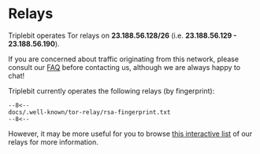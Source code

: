 # Relays

Triplebit operates Tor relays on **23.188.56.128/26** (i.e. **23.188.56.129 - 23.188.56.190**).

If you are concerned about traffic originating from this network, please consult our [FAQ](legal.md) before contacting us, although we are always happy to chat!

Triplebit currently operates the following relays (by fingerprint):

```
--8<--
docs/.well-known/tor-relay/rsa-fingerprint.txt
--8<--
```

However, it may be more useful for you to browse [this interactive list](https://metrics.torproject.org/rs.html#search/23.188.56.) of our relays for more information.
